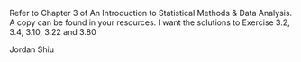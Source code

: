 Refer to Chapter 3 of An Introduction to Statistical Methods & Data Analysis.
A copy can be found in your resources.
I want the solutions to Exercise
3.2, 3.4, 3.10, 3.22 and 3.80

Jordan Shiu
